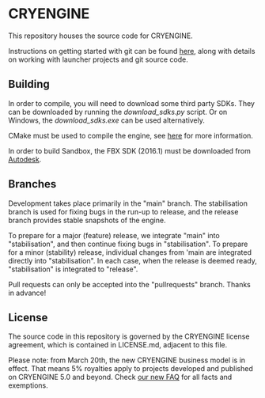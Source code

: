 # CRYENGINE
This repository houses the source code for CRYENGINE.

Instructions on getting started with git can be found [here](http://docs.cryengine.com/display/CEPROG/Getting+Started+with+git), along with details on working with launcher projects and git source code.


## Building
In order to compile, you will need to download some third party SDKs. They can be downloaded by running the *download_sdks.py* script.
Or on Windows, the *download_sdks.exe* can be used alternatively.

CMake must be used to compile the engine, see [here](http://docs.cryengine.com/display/CEPROG/CMake) for more information.

In order to build Sandbox, the FBX SDK (2016.1) must be downloaded from [Autodesk](http://www.autodesk.com).


## Branches
Development takes place primarily in the "main" branch. The stabilisation branch is used for fixing bugs in the run-up to release, and the release branch provides stable snapshots of the engine.

To prepare for a major (feature) release, we integrate "main" into "stabilisation", and then continue fixing bugs in "stabilisation". To prepare for a minor (stability) release, individual changes from 'main are integrated directly into "stabilisation". In each case, when the release is deemed ready, "stabilisation" is integrated to "release".

Pull requests can only be accepted into the "pullrequests" branch. Thanks in advance!


## License
The source code in this repository is governed by the CRYENGINE license agreement, which is contained in LICENSE.md, adjacent to this file.

Please note: from March 20th, the new CRYENGINE business model is in effect. That means 5% royalties apply to projects developed and published on CRYENGINE 5.0 and beyond. Check [our new FAQ](https://www.cryengine.com/faq) for all facts and exemptions.
